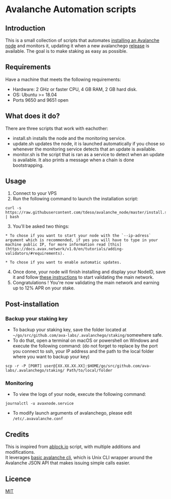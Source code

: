 # Avalanche Automation scripts

## Introduction

This is a small collection of scripts that automates [installing an Avalanche node](https://docs.avax.network/v1.0/en/quickstart/) and monitors it, updating it when a new avalanchego [release](https://github.com/ava-labs/avalanchego/releases/) is available.
The goal is to make staking as easy as possible.

## Requirements

Have a machine that meets the following requirements:
* Hardware: 2 GHz or faster CPU, 4 GB RAM, 2 GB hard disk.
* OS: Ubuntu >= 18.04
* Ports 9650 and 9651 open

## What does it do?
There are three scripts that work with eachother: 
* install.sh installs the node and the monitoring service.  
* update.sh updates the node, it is launched automatically if you chose so whenever the monitoring service detects that an update is available.  
* monitor.sh is the script that is ran as a service to detect when an update is available. It also prints a message when a chain is done bootstrapping.  

## Usage

  1. Connect to your VPS
  2. Run the following command to launch the installation script:
```shell
curl -s https://raw.githubusercontent.com/tdeso/avalanche_node/master/install.sh | bash
```
  3. You'll be asked two things:
    
    * To chose if you want to start your node with the `--ip-adress` argument which is recommended, if yes you will have to type in your machine public IP, for more information read [this](https://docs.avax.network/v1.0/en/tutorials/adding-validators/#requirements).
    
    * To chose if you want to enable automatic updates.
  4. Once done, your node will finish installing and display your NodeID, save it and follow [these instructions](https://docs.avax.network/v1.0/en/tutorials/adding-validators/#add-a-validator-with-the-wallet) to start validating the main network.
  5. Congratulations ! You're now validating the main network and earning up to 12% APR on your stake.

## Post-installation
 
 ### Backup your staking key
- To backup your staking key, save the folder located at `~/go/src/github.com/ava-labs/.avalanchego/staking/`somewhere safe.
- To do that, open a terminal on macOS or powershell on Windows and execute the following command: 
(do not forget to replace by the port you connect to ssh, your IP address and the path to the local folder where you want to backup your key)
```shell
scp -r -P [PORT] user@[XX.XX.XX.XX]:$HOME/go/src/github.com/ava-labs/.avalanchego/staking/ Path/to/local/folder
```
### Monitoring
  - To view the logs of your node, execute the following command:
```shell
journalctl -u avaxnode.service
```
  - To modify launch arguments of avalanchego, please edit `/etc/.avavalanche.conf`

## Credits

This is inspired from [ablock.io](https://github.com/ablockio/AVAX-node-installer) script, with multiple additions and modifications.  
It leverages [basic avalanche cli](https://github.com/jzu/bac), which is Unix CLI wrapper around the Avalanche JSON API that makes issuing simple calls easier.

## Licence
[MIT](https://choosealicense.com/licenses/mit/)
